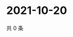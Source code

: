 # 2021-10-20

共 0 条

<!-- BEGIN WEIBO -->
<!-- 最后更新时间 Wed Oct 20 2021 08:31:14 GMT+0800 (China Standard Time) -->

<!-- END WEIBO -->
